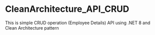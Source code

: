 # CleanArchitecture_API_CRUD

This is simple CRUD operation (Employee Details) API using .NET 8 and Clean Architecture pattern
